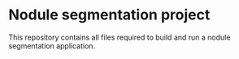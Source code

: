 # Nodule segmentation project
This repository contains all files required to build and run a nodule segmentation application.
